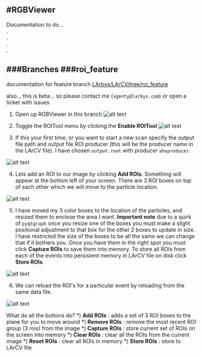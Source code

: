#RGBViewer
------
Documentation to do...  
.  
.  
.  
.  

###Branches
###roi_feature 
------
documentation for feature branch [LArbys/LArCV/tree/roi_feature](https://github.com/LArbys/LArCV/tree/roi_feature)

also... this is beta... so please contact me (`vgenty@larbys.com`) or open a ticket with issues 

1. Open up RGBViewer in this branch
![alt text](http://www.nevis.columbia.edu/~vgenty/public/_____1.png "1")

2. Toggle the ROITool menu by clicking the **Enable ROITool**
![alt text](http://www.nevis.columbia.edu/~vgenty/public/_____2.png "2")
 
3. If this your first time, or you want to start a new scan specify the output file path and output file ROI producer (this will be the producer name in the LArCV file). I have chosen `output.root` with producer `ahoproducer`.

![alt text](http://www.nevis.columbia.edu/~vgenty/public/_____3.png "3")

4. Lets add an ROI to our image by clicking **Add ROIs**. Something will appear at the bottom left of your screen. There are 3 ROI boxes on top of each other which we will move to the particle location.

![alt text](http://www.nevis.columbia.edu/~vgenty/public/_____4.png "4")

5. I have moved my 3 color boxes to the location of the particles, and resized them to enclose the area I want. **Important note** due to a quirk of `pyqtgraph` once you resize one of the boxes you must make a slight positional adjustment to that box for the other 2 boxes to update in size. I have restricted the size of the boxes to be all the same we can change that if it bothers you. Once you have them in the right spot you must click **Capture ROIs** to save them into memory. To store all ROIs from each of the events into persistent memory in LArCV file on disk click **Store ROIs**.

![alt text](http://www.nevis.columbia.edu/~vgenty/public/_____5.png "5")

6. We can reload the ROI's for a particular event by reloading from the same data file. 

![alt text](http://www.nevis.columbia.edu/~vgenty/public/_____6.png "6")


What do all the buttons do?
*) **Add ROIs** : adds a set of 3 ROI boxes to the plane for you to move around
*) **Remove ROIs** : remove the most recent ROI group (3 rois) from the image
*) **Capture ROIs** : store current set of ROIs on the screen into memory
*) **Clear ROIs** : clear all the ROIs from the current image
*) **Reset ROIs** : clear all ROIs in memory
*) **Store ROIs** : store to LArCV file
